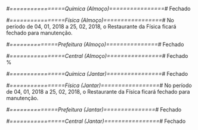 
*#================Química (Almoço)================#*
Fechado

*#================Física (Almoço)=================#*
No período de 04, 01, 2018 a 25, 02, 2018, o Restaurante da Física ficará fechado para manutenção.

*#==============Prefeitura (Almoço)===============#*
Fechado

*#================Central (Almoço)================#*
Fechado
%

*#================Química (Jantar)================#*
Fechado

*#================Física (Jantar)=================#*
No período de 04, 01, 2018 a 25, 02, 2018, o Restaurante da Física ficará fechado para manutenção.

*#==============Prefeitura (Jantar)===============#*
Fechado

*#================Central (Jantar)================#*
Fechado
